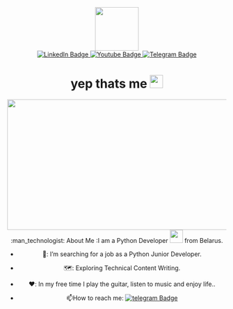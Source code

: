 <div id="header" align="center">
  <img src="https://media.giphy.com/media/l0HlD6X5Pi5EKDmbm/giphy.gif" width="100"/>
<div id="badges">
  <a href="http://www.linkedin.com/in/pumpezny">
    <img src="https://img.shields.io/badge/LinkedIn-blue?style=for-the-badge&logo=linkedin&logoColor=white" alt="LinkedIn Badge"/>
  </a>
  <a href="https://m.youtube.com/watch?fbclid=PAAabJgIaIcs4PfRc4HHbBMyBkz8O8TmJ3enMY_TgcqGPtvPdOOk6jEEpfUbk&v=GrC44mzZomk&feature=youtu.be">
    <img src="https://img.shields.io/badge/YouTube-red?style=for-the-badge&logo=youtube&logoColor=white" alt="Youtube Badge"/>
  </a>
  <a href="http://t.me/Pyth0n_Developer">
    <img src="https://img.shields.io/badge/Telegram-blue?logo=telegram&logoColor=white&style=for-the-badge" alt="Telegram Badge"/>
  </a>
</div>
<img src="https://komarev.com/ghpvc/?username=pumpezny&style=flat-square&color=blue" alt=""/>
<h1>
  yep thats me
  <img src="https://media.giphy.com/media/hvRJCLFzcasrR4ia7z/giphy.gif" width="30px"/>
</h1>
  <div align="center">
  <img src="https://media.giphy.com/media/bJ4TVNYNUympPgcpem/giphy.gif" width="600" height="300"/>
</div>
  :man_technologist: About Me :I am a Python Developer <img src="https://media.giphy.com/media/WUlplcMpOCEmTGBtBW/giphy.gif" width="30"> from Belarus.
  
- 🔭: I’m searching for a job as a Python Junior Developer.

- 🗺️: Exploring Technical Content Writing.

- ❤️: In my free time I play the guitar, listen to music and enjoy life..

- :mailbox:How to reach me: [![telegram Badge](https://img.shields.io/badge/-kakbar-blue?style=flat&logo=telegram&logoColor=white)](http://t.me/Pyth0n_Developer)
<!--
